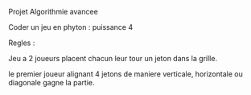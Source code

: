 Projet Algorithmie avancee

Coder un jeu en phyton : puissance 4 

Regles :

Jeu a 2 joueurs placent chacun leur tour un jeton dans la grille.

le premier joueur alignant 4 jetons de maniere verticale, horizontale ou diagonale gagne la partie.